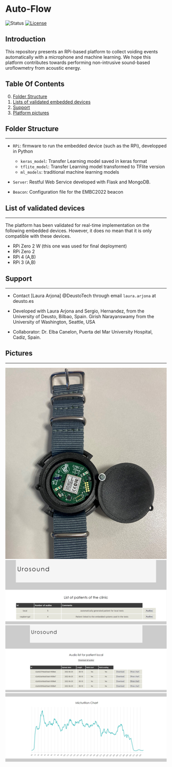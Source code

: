 
# Auto-Flow

![Status](https://img.shields.io/badge/Version-Experimental-brightgreen.svg)
[![License](https://img.shields.io/badge/License-Apache%202.0-blue.svg)](https://opensource.org/licenses/Apache-2.0)

Introduction
------------
This repository presents an RPi-based platform to collect voiding events automatically with a microphone and machine learning. We hope this platform contributes towards performing non-intrusive sound-based uroflowmetry from acoustic energy.


## Table Of Contents ##

0. [Folder Structure](##Folder%20Structure)
1. [Lists of validated embedded devices](#List%20of%20validated%20devices)
3. [Support](#support)
4. [Platform pictures](#pictures)

##  Folder Structure ## 
-------------
- `RPi`: firmware to run the embedded device (such as the RPi), developped in Python
    - `keras_model`: Transfer Learning model saved in keras format
    - `tflite_model`: Transfer Learning model transformed to TFlite version
    - `ml_models`: traditional machine learning models

- `Server`: Restful Web Service developed with Flask and MongoDB. 
- `Beacon`: Configuration file for the EMBC2022 beacon 


## List of validated devices ##
--------------
The platform has been validated for real-time implementation on the following embedded devices. However, it does no mean that it is only compatible with these devices.
- RPi Zero 2 W (this one was used for final deployment)
- RPi Zero 2
- RPi 4 (A,B)
- RPi 3 (A,B)

## Support ##
--------------
- Contact [Laura Arjona] @DeustoTech through email `laura.arjona` at deusto.es
- Developed with Laura Arjona and Sergio, Hernandez, from the University of Deusto, Bilbao, Spain. Girish Narayanswamy from the University of Washington, Seattle, USA
 
- Collaborator: Dr. Elba Canelon, Puerta del Mar University Hospital, Cadiz, Spain.

## Pictures ##
--------------
![UroSound GUI](images/picture_beacon.jpg?raw=true "Title")
![UroSound GUI](images/web1.png?raw=true "Title")
![UroSound GUI](images/web2.png?raw=true "Title")
![UroSound GUI](images/web3.png?raw=true "Title")

